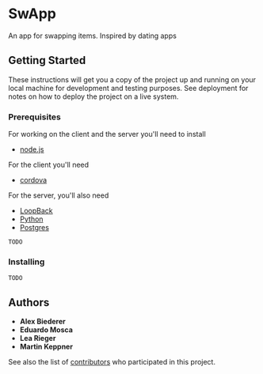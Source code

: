# SwApp
An app for swapping items. Inspired by dating apps


## Getting Started

These instructions will get you a copy of the project up and running on your local machine for development and testing purposes. See deployment for notes on how to deploy the project on a live system.

### Prerequisites

For working on the client and the server you'll need to install 
* [node.js](https://nodejs.org/en/)

For the client you'll need
* [cordova](https://cordova.apache.org/)

For the server, you'll also need
* [LoopBack](https://loopback.io/)
* [Python](https://www.python.org/)
* [Postgres](https://www.postgresql.org/)
```
TODO
```



### Installing

```
TODO
```

## Authors

* **Alex Biederer** 
* **Eduardo Mosca**
* **Lea Rieger**
* **Martin Keppner**

See also the list of [contributors](https://github.com/AlexBiederer/SwApp/contributors) who participated in this project.
